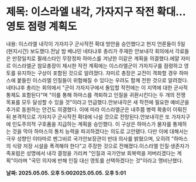 # **제목: 이스라엘 내각, 가자지구 작전 확대…영토 점령 계획도**

  내용: 이스라엘 내각이 가자지구 군사작전 확대 방안을 승인했다고 현지 언론들이 5일(현지시간) 보도했다.전날 밤 베냐민 네타냐후 총리가 주재한 안보내각 회의에서 각료들은 만장일치로 팔레스타인 무장정파 하마스를 겨냥한 이같은 계획을 의결했다.에얄 자미르 이스라엘군 참모총장이 제시한 작전 계획에는 이스라엘군이 가자지구를 점령하고 영토를 유지하는 구상이 포함된 것으로 알려졌다. 자미르 총장은 교전이 격화할 경우 하마스에 붙들린 이스라엘 인질들이 위험해질 수 있다는 우려도 함께 전한 것으로 알려졌다.네타냐후 총리는 회의에서 "군이 가자지구에서 돌입할 작전에는 이 지역에 대한 군사적 통제도 포함된다"며 "이를 통해 하마스를 격퇴하고 인질을 귀환시킨다는 두 개의 전쟁 목표를 모두 달성할 수 있을 것"이라고 언급했다.안보내각은 새 작전에 필요한 예비군을 추가로 동원하는 안건도 의결했다. 이에 따라 이스라엘군은 내주쯤 병력 확충이 이뤄진 뒤 본격적으로 가자지구 군사작전 확대에 나설 것으로 전망된다.안보내각은 또 가자지구에 인도주의적 구호품을 지급하는 계획을 승인했다. 이 구상은 하마스가 물자를 통제하는 것을 막아 하마스의 통치 능력을 파괴하겠다는 의도로 고안됐다. 다만 이에 대해서는 극우 성향인 이타마르 벤그비르 국가안보장관이 반대 의사를 밝혔으며, 오히려 "하마스의 식량 저장 시설을 폭격해야 한다"고 주장한 것으로 전해졌다.이스라엘 인질·생존자가족포럼은 성명에서 내각 결정을 가리켜 "인질과 국가안보 회복력을 저버리겠다는 계획"이라며 "국민 의지에 반해 인질 대신 영토를 선택하겠다는 것"이라고 맹비난했다.

  **날짜: 2025.05.05. 오후 5:002025.05.05. 오후 5:01**